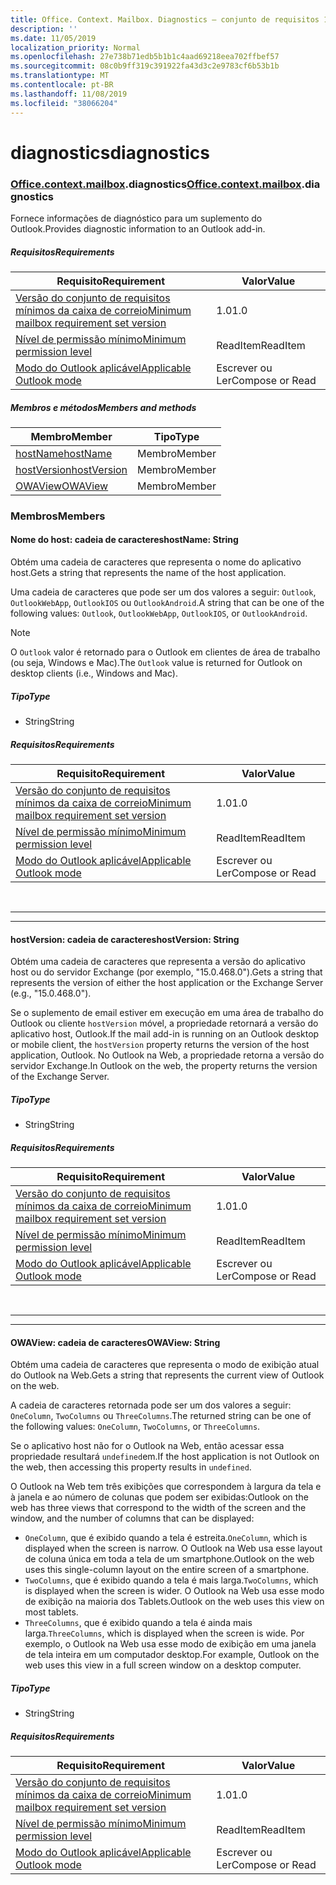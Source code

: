 ```yaml
---
title: Office. Context. Mailbox. Diagnostics – conjunto de requisitos 1,6
description: ''
ms.date: 11/05/2019
localization_priority: Normal
ms.openlocfilehash: 27e738b71edb5b1b1c4aad69218eea702ffbef57
ms.sourcegitcommit: 08c0b9ff319c391922fa43d3c2e9783cf6b53b1b
ms.translationtype: MT
ms.contentlocale: pt-BR
ms.lasthandoff: 11/08/2019
ms.locfileid: "38066204"
---
```

# <a name="diagnostics"></a><span data-ttu-id="57448-102">diagnostics</span><span class="sxs-lookup"><span data-stu-id="57448-102">diagnostics</span></span>

### <a name="officeofficemdcontextofficecontextmdmailboxofficecontextmailboxmddiagnostics"></a><span data-ttu-id="57448-103">[Office](Office.md)[.context](Office.context.md)[.mailbox](Office.context.mailbox.md).diagnostics</span><span class="sxs-lookup"><span data-stu-id="57448-103">[Office](Office.md)[.context](Office.context.md)[.mailbox](Office.context.mailbox.md).diagnostics</span></span>

<span data-ttu-id="57448-104">Fornece informações de diagnóstico para um suplemento do Outlook.</span><span class="sxs-lookup"><span data-stu-id="57448-104">Provides diagnostic information to an Outlook add-in.</span></span>

##### <a name="requirements"></a><span data-ttu-id="57448-105">Requisitos</span><span class="sxs-lookup"><span data-stu-id="57448-105">Requirements</span></span>

|<span data-ttu-id="57448-106">Requisito</span><span class="sxs-lookup"><span data-stu-id="57448-106">Requirement</span></span>| <span data-ttu-id="57448-107">Valor</span><span class="sxs-lookup"><span data-stu-id="57448-107">Value</span></span>|
|---|---|
|[<span data-ttu-id="57448-108">Versão do conjunto de requisitos mínimos da caixa de correio</span><span class="sxs-lookup"><span data-stu-id="57448-108">Minimum mailbox requirement set version</span></span>](/office/dev/add-ins/reference/requirement-sets/outlook-api-requirement-sets)| <span data-ttu-id="57448-109">1.0</span><span class="sxs-lookup"><span data-stu-id="57448-109">1.0</span></span>|
|[<span data-ttu-id="57448-110">Nível de permissão mínimo</span><span class="sxs-lookup"><span data-stu-id="57448-110">Minimum permission level</span></span>](/outlook/add-ins/understanding-outlook-add-in-permissions)| <span data-ttu-id="57448-111">ReadItem</span><span class="sxs-lookup"><span data-stu-id="57448-111">ReadItem</span></span>|
|[<span data-ttu-id="57448-112">Modo do Outlook aplicável</span><span class="sxs-lookup"><span data-stu-id="57448-112">Applicable Outlook mode</span></span>](/outlook/add-ins/#extension-points)| <span data-ttu-id="57448-113">Escrever ou Ler</span><span class="sxs-lookup"><span data-stu-id="57448-113">Compose or Read</span></span>|

##### <a name="members-and-methods"></a><span data-ttu-id="57448-114">Membros e métodos</span><span class="sxs-lookup"><span data-stu-id="57448-114">Members and methods</span></span>

| <span data-ttu-id="57448-115">Membro</span><span class="sxs-lookup"><span data-stu-id="57448-115">Member</span></span> | <span data-ttu-id="57448-116">Tipo</span><span class="sxs-lookup"><span data-stu-id="57448-116">Type</span></span> |
|--------|------|
| [<span data-ttu-id="57448-117">hostName</span><span class="sxs-lookup"><span data-stu-id="57448-117">hostName</span></span>](#hostname-string) | <span data-ttu-id="57448-118">Membro</span><span class="sxs-lookup"><span data-stu-id="57448-118">Member</span></span> |
| [<span data-ttu-id="57448-119">hostVersion</span><span class="sxs-lookup"><span data-stu-id="57448-119">hostVersion</span></span>](#hostversion-string) | <span data-ttu-id="57448-120">Membro</span><span class="sxs-lookup"><span data-stu-id="57448-120">Member</span></span> |
| [<span data-ttu-id="57448-121">OWAView</span><span class="sxs-lookup"><span data-stu-id="57448-121">OWAView</span></span>](#owaview-string) | <span data-ttu-id="57448-122">Membro</span><span class="sxs-lookup"><span data-stu-id="57448-122">Member</span></span> |

### <a name="members"></a><span data-ttu-id="57448-123">Membros</span><span class="sxs-lookup"><span data-stu-id="57448-123">Members</span></span>

#### <a name="hostname-string"></a><span data-ttu-id="57448-124">Nome do host: cadeia de caracteres</span><span class="sxs-lookup"><span data-stu-id="57448-124">hostName: String</span></span>

<span data-ttu-id="57448-125">Obtém uma cadeia de caracteres que representa o nome do aplicativo host.</span><span class="sxs-lookup"><span data-stu-id="57448-125">Gets a string that represents the name of the host application.</span></span>

<span data-ttu-id="57448-126">Uma cadeia de caracteres que pode ser um dos valores a seguir: `Outlook`, `OutlookWebApp`, `OutlookIOS` ou `OutlookAndroid`.</span><span class="sxs-lookup"><span data-stu-id="57448-126">A string that can be one of the following values: `Outlook`, `OutlookWebApp`, `OutlookIOS`, or `OutlookAndroid`.</span></span>

> [!NOTE]
> <span data-ttu-id="57448-127">O `Outlook` valor é retornado para o Outlook em clientes de área de trabalho (ou seja, Windows e Mac).</span><span class="sxs-lookup"><span data-stu-id="57448-127">The `Outlook` value is returned for Outlook on desktop clients (i.e., Windows and Mac).</span></span>

##### <a name="type"></a><span data-ttu-id="57448-128">Tipo</span><span class="sxs-lookup"><span data-stu-id="57448-128">Type</span></span>

*   <span data-ttu-id="57448-129">String</span><span class="sxs-lookup"><span data-stu-id="57448-129">String</span></span>

##### <a name="requirements"></a><span data-ttu-id="57448-130">Requisitos</span><span class="sxs-lookup"><span data-stu-id="57448-130">Requirements</span></span>

|<span data-ttu-id="57448-131">Requisito</span><span class="sxs-lookup"><span data-stu-id="57448-131">Requirement</span></span>| <span data-ttu-id="57448-132">Valor</span><span class="sxs-lookup"><span data-stu-id="57448-132">Value</span></span>|
|---|---|
|[<span data-ttu-id="57448-133">Versão do conjunto de requisitos mínimos da caixa de correio</span><span class="sxs-lookup"><span data-stu-id="57448-133">Minimum mailbox requirement set version</span></span>](/office/dev/add-ins/reference/requirement-sets/outlook-api-requirement-sets)| <span data-ttu-id="57448-134">1.0</span><span class="sxs-lookup"><span data-stu-id="57448-134">1.0</span></span>|
|[<span data-ttu-id="57448-135">Nível de permissão mínimo</span><span class="sxs-lookup"><span data-stu-id="57448-135">Minimum permission level</span></span>](/outlook/add-ins/understanding-outlook-add-in-permissions)| <span data-ttu-id="57448-136">ReadItem</span><span class="sxs-lookup"><span data-stu-id="57448-136">ReadItem</span></span>|
|[<span data-ttu-id="57448-137">Modo do Outlook aplicável</span><span class="sxs-lookup"><span data-stu-id="57448-137">Applicable Outlook mode</span></span>](/outlook/add-ins/#extension-points)| <span data-ttu-id="57448-138">Escrever ou Ler</span><span class="sxs-lookup"><span data-stu-id="57448-138">Compose or Read</span></span>|

<br>

---
---

#### <a name="hostversion-string"></a><span data-ttu-id="57448-139">hostVersion: cadeia de caracteres</span><span class="sxs-lookup"><span data-stu-id="57448-139">hostVersion: String</span></span>

<span data-ttu-id="57448-140">Obtém uma cadeia de caracteres que representa a versão do aplicativo host ou do servidor Exchange (por exemplo, "15.0.468.0").</span><span class="sxs-lookup"><span data-stu-id="57448-140">Gets a string that represents the version of either the host application or the Exchange Server (e.g., "15.0.468.0").</span></span>

<span data-ttu-id="57448-141">Se o suplemento de email estiver em execução em uma área de trabalho do Outlook ou cliente `hostVersion` móvel, a propriedade retornará a versão do aplicativo host, Outlook.</span><span class="sxs-lookup"><span data-stu-id="57448-141">If the mail add-in is running on an Outlook desktop or mobile client, the `hostVersion` property returns the version of the host application, Outlook.</span></span> <span data-ttu-id="57448-142">No Outlook na Web, a propriedade retorna a versão do servidor Exchange.</span><span class="sxs-lookup"><span data-stu-id="57448-142">In Outlook on the web, the property returns the version of the Exchange Server.</span></span>

##### <a name="type"></a><span data-ttu-id="57448-143">Tipo</span><span class="sxs-lookup"><span data-stu-id="57448-143">Type</span></span>

*   <span data-ttu-id="57448-144">String</span><span class="sxs-lookup"><span data-stu-id="57448-144">String</span></span>

##### <a name="requirements"></a><span data-ttu-id="57448-145">Requisitos</span><span class="sxs-lookup"><span data-stu-id="57448-145">Requirements</span></span>

|<span data-ttu-id="57448-146">Requisito</span><span class="sxs-lookup"><span data-stu-id="57448-146">Requirement</span></span>| <span data-ttu-id="57448-147">Valor</span><span class="sxs-lookup"><span data-stu-id="57448-147">Value</span></span>|
|---|---|
|[<span data-ttu-id="57448-148">Versão do conjunto de requisitos mínimos da caixa de correio</span><span class="sxs-lookup"><span data-stu-id="57448-148">Minimum mailbox requirement set version</span></span>](/office/dev/add-ins/reference/requirement-sets/outlook-api-requirement-sets)| <span data-ttu-id="57448-149">1.0</span><span class="sxs-lookup"><span data-stu-id="57448-149">1.0</span></span>|
|[<span data-ttu-id="57448-150">Nível de permissão mínimo</span><span class="sxs-lookup"><span data-stu-id="57448-150">Minimum permission level</span></span>](/outlook/add-ins/understanding-outlook-add-in-permissions)| <span data-ttu-id="57448-151">ReadItem</span><span class="sxs-lookup"><span data-stu-id="57448-151">ReadItem</span></span>|
|[<span data-ttu-id="57448-152">Modo do Outlook aplicável</span><span class="sxs-lookup"><span data-stu-id="57448-152">Applicable Outlook mode</span></span>](/outlook/add-ins/#extension-points)| <span data-ttu-id="57448-153">Escrever ou Ler</span><span class="sxs-lookup"><span data-stu-id="57448-153">Compose or Read</span></span>|

<br>

---
---

#### <a name="owaview-string"></a><span data-ttu-id="57448-154">OWAView: cadeia de caracteres</span><span class="sxs-lookup"><span data-stu-id="57448-154">OWAView: String</span></span>

<span data-ttu-id="57448-155">Obtém uma cadeia de caracteres que representa o modo de exibição atual do Outlook na Web.</span><span class="sxs-lookup"><span data-stu-id="57448-155">Gets a string that represents the current view of Outlook on the web.</span></span>

<span data-ttu-id="57448-156">A cadeia de caracteres retornada pode ser um dos valores a seguir: `OneColumn`, `TwoColumns` ou `ThreeColumns`.</span><span class="sxs-lookup"><span data-stu-id="57448-156">The returned string can be one of the following values: `OneColumn`, `TwoColumns`, or `ThreeColumns`.</span></span>

<span data-ttu-id="57448-157">Se o aplicativo host não for o Outlook na Web, então acessar essa propriedade resultará `undefined`em.</span><span class="sxs-lookup"><span data-stu-id="57448-157">If the host application is not Outlook on the web, then accessing this property results in `undefined`.</span></span>

<span data-ttu-id="57448-158">O Outlook na Web tem três exibições que correspondem à largura da tela e à janela e ao número de colunas que podem ser exibidas:</span><span class="sxs-lookup"><span data-stu-id="57448-158">Outlook on the web has three views that correspond to the width of the screen and the window, and the number of columns that can be displayed:</span></span>

*   <span data-ttu-id="57448-159">`OneColumn`, que é exibido quando a tela é estreita.</span><span class="sxs-lookup"><span data-stu-id="57448-159">`OneColumn`, which is displayed when the screen is narrow.</span></span> <span data-ttu-id="57448-160">O Outlook na Web usa esse layout de coluna única em toda a tela de um smartphone.</span><span class="sxs-lookup"><span data-stu-id="57448-160">Outlook on the web uses this single-column layout on the entire screen of a smartphone.</span></span>
*   <span data-ttu-id="57448-161">`TwoColumns`, que é exibido quando a tela é mais larga.</span><span class="sxs-lookup"><span data-stu-id="57448-161">`TwoColumns`, which is displayed when the screen is wider.</span></span> <span data-ttu-id="57448-162">O Outlook na Web usa esse modo de exibição na maioria dos Tablets.</span><span class="sxs-lookup"><span data-stu-id="57448-162">Outlook on the web uses this view on most tablets.</span></span>
*   <span data-ttu-id="57448-163">`ThreeColumns`, que é exibido quando a tela é ainda mais larga.</span><span class="sxs-lookup"><span data-stu-id="57448-163">`ThreeColumns`, which is displayed when the screen is wide.</span></span> <span data-ttu-id="57448-164">Por exemplo, o Outlook na Web usa esse modo de exibição em uma janela de tela inteira em um computador desktop.</span><span class="sxs-lookup"><span data-stu-id="57448-164">For example, Outlook on the web uses this view in a full screen window on a desktop computer.</span></span>

##### <a name="type"></a><span data-ttu-id="57448-165">Tipo</span><span class="sxs-lookup"><span data-stu-id="57448-165">Type</span></span>

*   <span data-ttu-id="57448-166">String</span><span class="sxs-lookup"><span data-stu-id="57448-166">String</span></span>

##### <a name="requirements"></a><span data-ttu-id="57448-167">Requisitos</span><span class="sxs-lookup"><span data-stu-id="57448-167">Requirements</span></span>

|<span data-ttu-id="57448-168">Requisito</span><span class="sxs-lookup"><span data-stu-id="57448-168">Requirement</span></span>| <span data-ttu-id="57448-169">Valor</span><span class="sxs-lookup"><span data-stu-id="57448-169">Value</span></span>|
|---|---|
|[<span data-ttu-id="57448-170">Versão do conjunto de requisitos mínimos da caixa de correio</span><span class="sxs-lookup"><span data-stu-id="57448-170">Minimum mailbox requirement set version</span></span>](/office/dev/add-ins/reference/requirement-sets/outlook-api-requirement-sets)| <span data-ttu-id="57448-171">1.0</span><span class="sxs-lookup"><span data-stu-id="57448-171">1.0</span></span>|
|[<span data-ttu-id="57448-172">Nível de permissão mínimo</span><span class="sxs-lookup"><span data-stu-id="57448-172">Minimum permission level</span></span>](/outlook/add-ins/understanding-outlook-add-in-permissions)| <span data-ttu-id="57448-173">ReadItem</span><span class="sxs-lookup"><span data-stu-id="57448-173">ReadItem</span></span>|
|[<span data-ttu-id="57448-174">Modo do Outlook aplicável</span><span class="sxs-lookup"><span data-stu-id="57448-174">Applicable Outlook mode</span></span>](/outlook/add-ins/#extension-points)| <span data-ttu-id="57448-175">Escrever ou Ler</span><span class="sxs-lookup"><span data-stu-id="57448-175">Compose or Read</span></span>|
